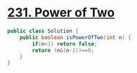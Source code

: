 # <a href="https://leetcode.com/problems/power-of-two/">231. Power of Two</a>

```java
public class Solution {
    public boolean isPowerOfTwo(int n) {
	    if(n<1) return false;
	    return (n&(n-1))==0;
    }
}
```